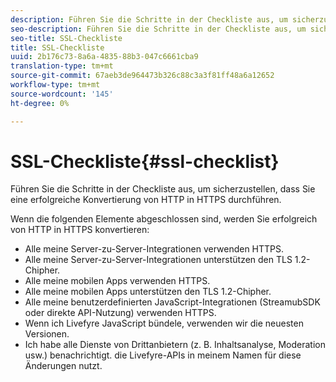 ```yaml
---
description: Führen Sie die Schritte in der Checkliste aus, um sicherzustellen, dass Sie eine erfolgreiche Konvertierung von HTTP in HTTPS durchführen.
seo-description: Führen Sie die Schritte in der Checkliste aus, um sicherzustellen, dass Sie eine erfolgreiche Konvertierung von HTTP in HTTPS durchführen.
seo-title: SSL-Checkliste
title: SSL-Checkliste
uuid: 2b176c73-8a6a-4835-88b3-047c6661cba9
translation-type: tm+mt
source-git-commit: 67aeb3de964473b326c88c3a3f81ff48a6a12652
workflow-type: tm+mt
source-wordcount: '145'
ht-degree: 0%

---
```



# SSL-Checkliste{#ssl-checklist}

Führen Sie die Schritte in der Checkliste aus, um sicherzustellen, dass Sie eine erfolgreiche Konvertierung von HTTP in HTTPS durchführen.

Wenn die folgenden Elemente abgeschlossen sind, werden Sie erfolgreich von HTTP in HTTPS konvertieren:

* Alle meine Server-zu-Server-Integrationen verwenden HTTPS.
* Alle meine Server-zu-Server-Integrationen unterstützen den TLS 1.2-Chipher.
* Alle meine mobilen Apps verwenden HTTPS.
* Alle meine mobilen Apps unterstützen den TLS 1.2-Chipher.
* Alle meine benutzerdefinierten JavaScript-Integrationen (StreamubSDK oder direkte API-Nutzung) verwenden HTTPS.
* Wenn ich Livefyre JavaScript bündele, verwenden wir die neuesten Versionen.
* Ich habe alle Dienste von Drittanbietern (z. B. Inhaltsanalyse, Moderation usw.) benachrichtigt. die Livefyre-APIs in meinem Namen für diese Änderungen nutzt.

